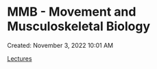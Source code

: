 # MMB - Movement and Musculoskeletal Biology

Created: November 3, 2022 10:01 AM

[Lectures](MMB%20-%20Movement%20and%20Musculoskeletal%20Biology%207c7eff0de8ad41caa2afbe4fac2c41b0/Lectures%202b6901ce597e49cd9c0f677ca0a482a7.md)